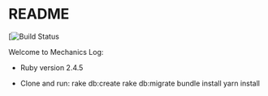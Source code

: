 # README

[![Build Status](https://codeship.com/projects/96440760-b5c5-0136-473c-7e589bd44839/status?branch=master)

Welcome to Mechanics Log:

* Ruby version
  2.4.5

* Clone and run: 
rake db:create
rake db:migrate
bundle install
yarn install

